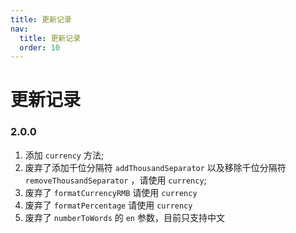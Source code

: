 ```yaml
---
title: 更新记录
nav:
  title: 更新记录
  order: 10
---
```


# 更新记录

### 2.0.0

1. 添加 `currency` 方法;
2. 废弃了添加千位分隔符 `addThousandSeparator` 以及移除千位分隔符 `removeThousandSeparator` ，请使用 `currency`;
3. 废弃了 `formatCurrencyRMB` 请使用 `currency`
4. 废弃了 `formatPercentage` 请使用 `currency`
5. 废弃了 `numberToWords` 的 `en` 参数，目前只支持中文
